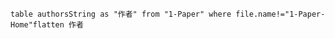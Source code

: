 ```dataview
table authorsString as "作者" from "1-Paper" where file.name!="1-Paper-Home"flatten 作者 
```
